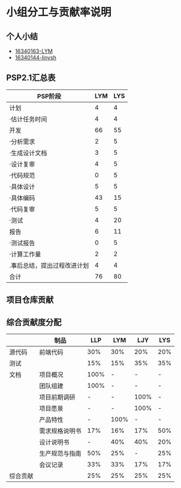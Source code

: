 # 小组分工与贡献率说明

## 个人小结

- [16340163-LYM](16340163-LYM.md)
- [16340144-linysh](16340144-LYSH.md)
## PSP2.1汇总表
| PSP阶段 | LYM | LYS |
| --------- | - | - |
| 计划 | 4 | 4 |
| ·估计任务时间 | 4 | 4 |
| 开发 | 66 | 55 |
| ·分析需求 | 2 | 5 |
| ·生成设计文档 | 3 | 5 |
| ·设计复审 | 4 | 5|
| ·代码规范 | 0 | 5 |
| ·具体设计 | 5 | 5 |
| ·具体编码 | 43 | 15 |
| ·代码复审 | 5 | 5 |
| ·测试 | 4 | 20 |
| 报告 | 6 | 11 |
| ·测试报告 | 0 | 5 |
| ·计算工作量 | 2 | 2 |
| .事后总结，提出过程改进计划 | 4 | 4 |
| 合计 | 76 | 80|

## 项目仓库贡献

## 综合贡献度分配
| | 制品 | LLP | LYM | LJY | LYS |
| - | - | - | - | - | - |
| 源代码 | 前端代码 | 30% | 30% | 20% | 20% |
| 测试 | | 15% | 15% | 35% | 35% |
| 文档 | 项目概况 | 100% | - | - | - |
| | 团队组建 | 100% | - | - | - |
| | 项目前期调研 | - | - | 100% | - |
| | 项目愿景 | - | - | 100% | - |
| | 产品特性 | - | 100% | - | - | - |
| | 需求规格说明书 | 17% | 16% | 17% | 50% |
| | 设计说明书 | - | 40% | 40% | 20% |
| | 生产规范与指南 | 50% | 25% | - | 25% | 
| | 会议记录 | 33% | 33% | 17% | 17% |
| 综合贡献 | | 25% | 25% | 25% | 25% |
